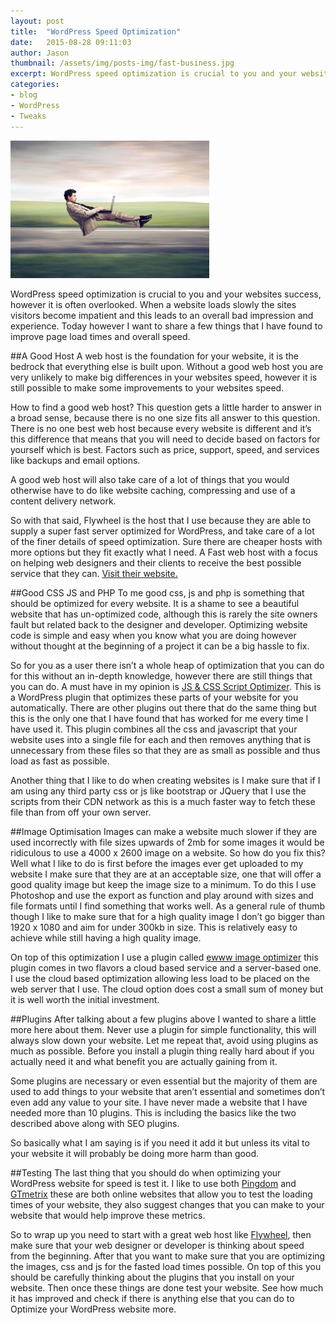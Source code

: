 ```yaml
---
layout: post
title:  "WordPress Speed Optimization"
date:   2015-08-28 09:11:03
author: Jason
thumbnail: /assets/img/posts-img/fast-business.jpg
excerpt: WordPress speed optimization is crucial to you and your websites success, however it is often overlooked. When a website loads slowly the sites visitors become impatient and this leads to an overall bad impression and experience.
categories:
- blog
- WordPress
- Tweaks
---
```


![Business man on laptop going fast](/assets/img/posts-img/fast-business.jpg)

WordPress speed optimization is crucial to you and your websites success, however it is often overlooked. When a website loads slowly the sites visitors become impatient and this leads to an overall bad impression and experience. Today however I want to share a few things that I have found to improve page load times and overall speed.

##A Good Host
A web host is the foundation for your website, it is the bedrock that everything else is built upon. Without a good web host you are very unlikely to make big differences in your websites speed, however it is still possible to make some improvements to your websites speed.

How to find a good web host? This question gets a little harder to answer in a broad sense, because there is no one size fits all answer to this question. There is no one best web host because every website is different and it’s this difference that means that you will need to decide based on factors for yourself which is best. Factors such as price, support, speed, and services like backups and email options.

A good web host will also take care of a lot of things that you would otherwise have to do like website caching, compressing and use of a content delivery network.

So with that said, Flywheel is the host that I use because they are able to supply a super fast server optimized for WordPress, and take care of a lot of the finer details of speed optimization. Sure there are cheaper hosts with more options but they fit exactly what I need. A Fast web host with a focus on helping web designers and their clients to receive the best possible service that they can. [Visit their website.](http://share.getf.ly/n56a8x)

##Good CSS JS and PHP
To me good css, js and php is something that should be optimized for every website. It is a shame to see a beautiful website that has un-optimized code, although this is rarely the site owners fault but related back to the designer and developer. Optimizing website code is simple and easy when you know what you are doing however without thought at the beginning of a project it can be a big hassle to fix.

So for you as a user there isn’t a whole heap of optimization that you can do for this without an in-depth knowledge, however there are still things that you can do. A must have in my opinion is [JS & CSS Script Optimizer](https://wordpress.org/plugins/js-css-script-optimizer/). This is a WordPress plugin that optimizes these parts of your website for you automatically. There are other plugins out there that do the same thing but this is the only one that I have found that has worked for me every time I have used it. This plugin combines all the css and javascript that your website uses into a single file for each and then removes anything that is unnecessary from these files so that they are as small as possible and thus load as fast as possible.

Another thing that I like to do when creating websites is I make sure that if I am using any third party css or js like bootstrap or JQuery that I use the scripts from their CDN network as this is a much faster way to fetch these file than from off your own server.

##Image Optimisation
Images can make a website much slower if they are used incorrectly with file sizes upwards of 2mb for some images it would be ridiculous to use a 4000 x 2600 image on a website. So how do you fix this? Well what I like to do is first before the images ever get uploaded to my website I make sure that they are at an acceptable size, one that will offer a good quality image but keep the image size to a minimum. To do this I use Photoshop and use the export as function and play around with sizes and file formats until I find something that works well. As a general rule of thumb though I like to make sure that for a high quality image I don’t go bigger than 1920 x 1080 and aim for under 300kb in size. This is relatively easy to achieve while still having a high quality image.

On top of this optimization I use a plugin called [ewww image optimizer](https://ewww.io/) this plugin comes in two flavors a cloud based service and a server-based one. I use the cloud based optimization allowing less load to be placed on the web server that I use. The cloud option does cost a small sum of money but it is well worth the initial investment.

##Plugins
After talking about a few plugins above I wanted to share a little more here about them. Never use a plugin for simple functionality, this will always slow down your website. Let me repeat that, avoid using plugins as much as possible. Before you install a plugin thing really hard about if you actually need it and what benefit you are actually gaining from it.

Some plugins are necessary or even essential but the majority of them are used to add things to your website that aren’t essential and sometimes don’t even add any value to your site. I have never made a website that I have needed more than 10 plugins. This is including the basics like the two described above along with SEO plugins.

So basically what I am saying is if you need it add it but unless its vital to your website it will probably be doing more harm than good.

##Testing
The last thing that you should do when optimizing your WordPress website for speed is test it. I like to use both [Pingdom](http://tools.pingdom.com/fpt/) and [GTmetrix](https://gtmetrix.com/) these are both online websites that allow you to test the loading times of your website, they also suggest changes that you can make to your website that would help improve these metrics.

So to wrap up you need to start with a great web host like [Flywheel](http://share.getf.ly/n56a8x), then make sure that your web designer or developer is thinking about speed from the beginning. After that you want to make sure that you are optimizing the images, css and js for the fasted load times possible. On top of this you should be carefully thinking about the plugins that you install on your website. Then once these things are done test your website. See how much it has improved and check if there is anything else that you can do to Optimize your WordPress website more.
